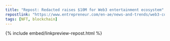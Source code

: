 ```yaml
---
title: "Repost: Redacted raises $10M for Web3 entertainment ecosystem"
repostlink: "https://www.entrepreneur.com/en-ae/news-and-trends/web3-company-redacted-raises-us10-million-in-a-funding/476260"
tags: [NFT, blockchain]
---
```


{% include embed/linkpreview-repost.html %}
